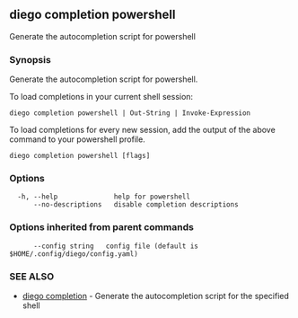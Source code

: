 ## diego completion powershell

Generate the autocompletion script for powershell

### Synopsis

Generate the autocompletion script for powershell.

To load completions in your current shell session:

	diego completion powershell | Out-String | Invoke-Expression

To load completions for every new session, add the output of the above command
to your powershell profile.


```
diego completion powershell [flags]
```

### Options

```
  -h, --help              help for powershell
      --no-descriptions   disable completion descriptions
```

### Options inherited from parent commands

```
      --config string   config file (default is $HOME/.config/diego/config.yaml)
```

### SEE ALSO

* [diego completion](diego_completion.md)	 - Generate the autocompletion script for the specified shell

